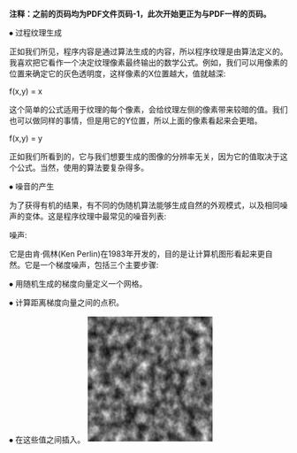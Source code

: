 **注释：之前的页码均为PDF文件页码-1，此次开始更正为与PDF一样的页码。**    

<!--⦁	Procedural Texture Generation-->  
⦁	过程纹理生成

<!--As we have seen procedural content is such content generated through an algorithm, so procedural textures are defined by an algorithm. I like to think of it as a mathematical formula that determines the final output of the texture’s pixel. For example we can use the pixel position to determine its grayscale value, so that the greater the X position of the pixel the darker the value will be:  -->
正如我们所见，程序内容是通过算法生成的内容，所以程序纹理是由算法定义的。我喜欢把它看作一个决定纹理像素最终输出的数学公式。例如，我们可以用像素的位置来确定它的灰色透明度，这样像素的X位置越大，值就越深:

f(x,y) = x



<!--This simple formula applied to every pixel of a texture will give darker values to pixels in the left side of the texture. We could do the same but with its Y position, so upper pixels will look darker. --> 
这个简单的公式适用于纹理的每个像素，会给纹理左侧的像素带来较暗的值。我们也可以做同样的事情，但是用它的Y位置，所以上面的像素看起来会更暗。


f(x,y) = y

<!--As we can see it does not matter the resolution of the image we want to generate since its values will depend on this formula. Of course algorithms used are way more complex. --> 

正如我们所看到的，它与我们想要生成的图像的分辨率无关，因为它的值取决于这个公式。当然，使用的算法要复杂得多。  

<!--We can combine different formulas to get a more complex result.  
我们可以把不同的公式组合起来得到更复杂的结果。-->


<!--⦁	Noise Generation --> 

⦁	噪音的产生

<!--To achieve organic results there are different pseudo-random algorithms able to generate natural looking patterns, as well as variants of the same noise. This is a list of the most common noises used in procedural textures:-->  
为了获得有机的结果，有不同的伪随机算法能够生成自然的外观模式，以及相同噪声的变体。这是程序纹理中最常见的噪音列表:

<!-- Perlin Noise: --> 
 噪声:
 
<!--It was developed by Ken Perlin in 1983 in an attempt to give computer graphics a natural looking feel. It is a gradient noise that involve three main steps:-->    
它是由肯·佩林(Ken Perlin)在1983年开发的，目的是让计算机图形看起来更自然。它是一个梯度噪声，包括三个主要步骤:

<!--⦁	Defines a grid with randomly generated gradient vectors.-->    
⦁	用随机生成的梯度向量定义一个网格。


<!--⦁	Calculates	the	dot	product	between	the distance-gradient vectors.-->   
⦁	计算距离梯度向量之间的点积。


<!--⦁	Interpolates between those values.-->  
⦁	在这些值之间插入。
![](https://github.com/Moontabu/mypics/blob/f817846119a75a17cd919dca4d593e981205dd0d/9c450606234a1404f117a59baa0d41f.png)
